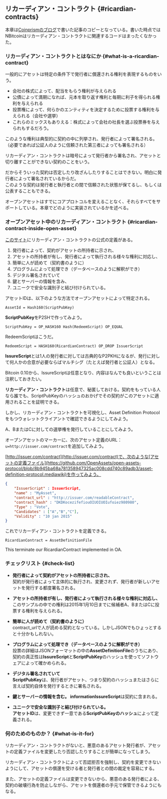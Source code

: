 ## リカーディアン・コントラクト {#ricardian-contracts}

本章は[Coinprismのブログ](http://blog.coinprism.com/2014/12/10/colored-coins-and-ricardian-contracts/)で書いた記事のコピーとなっている。書いた時点ではNBitcoinはリカーディアン・コントラクトに関連するコードはまったくなかった。

### リカーディアン・コントラクトとはなにか {#what-is-a-ricardian-contract}

一般的にアセットは特定の条件下で発行者に償還される権利を表現するものをいう。

* 会社の株式によって、配当をもらう権利が与えられる
* 公債によって満期になれば、元本を取り返す権利と毎期に利子を得られる権利を与えられる
* 投票権によって、何らかのエンティティを決定するために投票する権利を与えられる（会社や選挙）
* これらのミックスもありえる：株式によって会社の社長を選ぶ投票券を与えられもするだろう。

このような権利は典型的に契約の中に列挙され、発行者によって署名される。（必要であれば公証人のように信頼された第三者によっても署名される）

リカーディアン・コントラクトは暗号によって発行者から署名され、アセットと切り離すことができない契約のことをいう。

だからそういった契約は否定したり改ざんしたりすることはできない。明白に発行者によって署名されているからだ。  
このような契約は発行者と執行者との間で信頼された状態が保てるし、もしくは公表することもできる。

オープンアセットはすでにコアプロトコルを変えることなく、それらすべてをサポートしている。本章でどのように実装されているかを述べる。

### オープンアセット中のリカーディアン・コントラクト {#ricardian-contract-inside-open-asset}

[このサイト](http://iang.org/papers/ricardian_contract.html)にリカーディアン・コントラクトの公式の定義がある。

1. 発行者によって、契約がアセットの所持者に示され、
2. アセットの所持者が有し、発行者によって執行される様々な権利に対応し、
3. 簡単に人が読めて（契約書のように）
4. プログラムによって処理でき（データベースのように解釈ができ）
5. デジタル署名されていて
6. 鍵とサーバーの情報を含み、
7. ユニークで安全な識別子と結び付けられている。

アセットIDは、以下のような方法でオープンアセットによって特定される。

`AssetId = Hash160(ScriptPubKey)`

**ScriptPubKey**をP2SHで作ってみよう。

`ScriptPubKey = OP_HASH160 Hash(RedeemScript) OP_EQUAL`

RedeemScriptはこうだ。

`RedeemScript = HASH160(RicardianContract) OP_DROP IssuerScript`

**IssureScript**とは1人の発行者に対しては古典的なP2PKHになるが、発行に対して何人かの合意が必要ならばマルチシグ（たとえば発行者と公証人）となる。

Bitcoin 0.10から、IssureScriptは任意となり、内容はなんでも良いということは注釈しておきたい。

**リカーディアン・コントラクト**は任意で、秘匿しておける。契約をもっている人なら誰でも、ScriptPubKeyのハッシュのおかげでその契約がこのアセットに適用されることを証明できる。

しかし、リカーディアン・コントラクトを可視化し、Asset Definition Protocolをもつウォレットクライアントで確認できるようにしてみよう。

A、BまたはCに対しての選挙権を発行していることにしてみよう。

オープンアセットのマーカーに、次のアセット定義のURL：`u=http://issuer.com/contract`を追加してみよう。

[http://issuer.com/contract](http://issuer.com/contract)で、次のような[アセットの定義ファイル](https://github.com/OpenAssets/open-assets-protocol/blob/8b945ba68a781358947325ac008cdd740c89adb3/asset-definition-protocol.mediawiki)を作ってみよう。

```json
{
    "IssuerScript" : IssuerScript,
    "name" : "MyAsset",
    "contract_url" : "http://issuer.com/readableContract",
    "contract_hash" : "DKDKocezifefiouOIUOIUOIufoiez980980",
    "Type" : "Vote",
    "Candidates" : ["A","B","C"],
    "Validity" : "10 jan 2015"
}
```

これでリカーディアン・コントラクトを定義できる。

`RicardianContract = AssetDefinitionFile`

This terminate our RicardianContract implemented in OA.

### チェックリスト {#check-list}

* **発行者によって契約がアセットの所持者に示され、**  
  契約が発行者によって主体的に執行され、変更されず、発行者が新しいアセットを発行する都度署名される。

* **アセットの所持者が有し、発行者によって執行される様々な権利に対応し、**  
  このサンプルの中での権利は2015年1月10日までに候補者A、BまたはCに投票する権利を与えられる。

* **簡単に人が読めて（契約書のように）**  
  contract\_urlで人が読める契約となっている。しかしJSONでもひょっとすると十分かもしれない。

* **プログラムによって処理でき（データベースのように解釈ができ）**  
  投票の詳細はJSONフォーマットの中の**AssetDefinitionFile**のうちにあり、契約の真正性は**IssureScript**と**ScriptPubKey**のハッシュを使ってソフトウェアによって確かめられる。

* **デジタル署名されていて**  
  **ScriptPubKey**は、発行者がアセット、つまり契約のハッシュまたはさらに言えば契約自体を発行するときに署名される。

* **鍵とサーバーの情報を含む。 informationIssureScript**は契約に含まれる。

* **ユニークで安全な識別子と結び付けられている。**  
  **アセットID**は、変更できず一意である**ScriptPubKeyのハッシュ**によって定義される。

### 何のためのものか？ {#what-is-it-for}

リカーディアン・コントラクトがないと、悪意のあるアセット発行者が、アセットの定義ファイルを変更したり否認したりすることが簡単になってしまう。

リカーディアン・コントラクトによって否認拒否を強制し、契約を変更できないようにして、アセットの償還を受ける者と発行者との間の裁定を容易にする。

また、アセットの定義ファイルは変更できないから、悪意のある発行者による、契約の破壊行為を防止しながら、アセットを償還者の手元で保管できるようにもなる。

